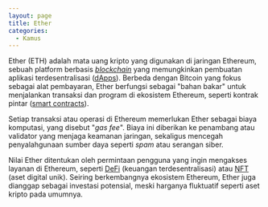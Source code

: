 ```yaml
---
layout: page
title: Ether
categories:
  - Kamus
---
```


Ether (ETH) adalah mata uang kripto yang digunakan di jaringan Ethereum, sebuah platform berbasis [*blockchain*](https://rojocrypto.com/blockchain) yang memungkinkan pembuatan aplikasi terdesentralisasi ([dApps](https:rojocrypto.com/dapps/)). Berbeda dengan Bitcoin yang fokus sebagai alat pembayaran, Ether berfungsi sebagai "bahan bakar" untuk menjalankan transaksi dan program di ekosistem Ethereum, seperti kontrak pintar ([smart contracts](https://rojocrypto.com/smart-contract)).

Setiap transaksi atau operasi di Ethereum memerlukan Ether sebagai biaya komputasi, yang disebut "*gas fee*". Biaya ini diberikan ke penambang atau validator yang menjaga keamanan jaringan, sekaligus mencegah penyalahgunaan sumber daya seperti *spam* atau serangan siber.

Nilai Ether ditentukan oleh permintaan pengguna yang ingin mengakses layanan di Ethereum, seperti [DeFi](https://rojocrypto.com/defi) (keuangan terdesentralisasi) atau [NFT](https://rojocrypto.com/nft) (aset digital unik). Seiring berkembangnya ekosistem Ethereum, Ether juga dianggap sebagai investasi potensial, meski harganya fluktuatif seperti aset kripto pada umumnya.